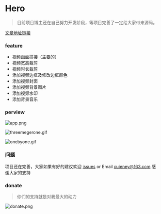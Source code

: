# Hero
>目前项目博主还在自己努力开发阶段，等项目完善了一定给大家带来源码。

[文章地址链接](https://juejin.im/post/5c7bc3da51882562962f0411)


### feature
* 视频画面拼接（主要的）
* 视频宽高裁剪
* 视频时长裁剪
* 添加视频边框及修改边框颜色
* 添加视频封面
* 添加视频背景图片
* 添加视频水印
* 添加背景音乐

### perview
![app.png](https://upload-images.jianshu.io/upload_images/3415839-689588c44b791b1d.png?imageMogr2/auto-orient/strip%7CimageView2/2/w/1240)



![threemegerone.gif](https://upload-images.jianshu.io/upload_images/3415839-c16b1cac6eecb864.gif?imageMogr2/auto-orient/strip)

![onebyone.gif](https://upload-images.jianshu.io/upload_images/3415839-64f8812b88a3b66b.gif?imageMogr2/auto-orient/strip)



### 问题
项目还在完善，大家如果有好的建议欢迎 [issues](https://github.com/Cuieney/RxPay/issues) or
Email <cuieney@163.com>
感谢大家的支持

### donate
>你们的支持就是对我最大的动力

![donate.png](https://upload-images.jianshu.io/upload_images/3415839-faa5a0199ef14cf8.png?imageMogr2/auto-orient/strip%7CimageView2/2/w/1240)


